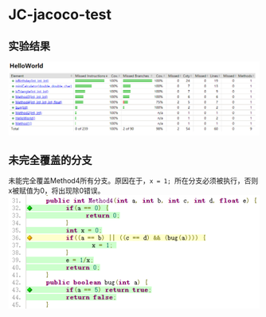 # JC-jacoco-test
## 实验结果
![my_test_results](https://github.com/jcaha/JC-jacoco-test/blob/master/IMG/my_test_results.png)

## 未完全覆盖的分支
未能完全覆盖Method4所有分支。原因在于，`x = 1; `所在分支必须被执行，否则x被赋值为0，将出现除0错误。
![not_covered](https://github.com/jcaha/JC-jacoco-test/blob/master/IMG/not_covered.png)

